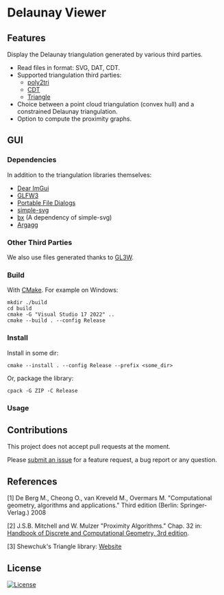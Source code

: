 Delaunay Viewer
===============

## Features

Display the Delaunay triangulation generated by various third parties.

* Read files in format: SVG, DAT, CDT.
* Supported triangulation third parties:
    * [poly2tri](https://github.com/pierre-dejoue/poly2tri)
    * [CDT](https://github.com/artem-ogre/CDT)
    * [Triangle](https://github.com/libigl/triangle)
* Choice between a point cloud triangulation (convex hull) and a constrained Delaunay triangulation.
* Option to compute the proximity graphs.

## GUI

### Dependencies

In addition to the triangulation libraries themselves:

* [Dear ImGui](https://github.com/ocornut/imgui)
* [GLFW3](http://glfw.sf.net)
* [Portable File Dialogs](https://github.com/samhocevar/portable-file-dialogs)
* [simple-svg](https://github.com/jdryg/simple-svg)
* [bx](https://github.com/bkaradzic/bx) (A dependency of simple-svg)
* [Argagg](https://github.com/vietjtnguyen/argagg)

### Other Third Parties

We also use files generated thanks to [GL3W](src/gui/gl3w/README.md).

### Build

With [CMake](https://cmake.org/download/). For example on Windows:

```
mkdir ./build
cd build
cmake -G "Visual Studio 17 2022" ..
cmake --build . --config Release
```

### Install

Install in some dir:

```
cmake --install . --config Release --prefix <some_dir>
```

Or, package the library:

```
cpack -G ZIP -C Release
```

### Usage

## Contributions

This project does not accept pull requests at the moment.

Please [submit an issue](https://github.com/pierre-dejoue/delaunay-viewer/issues/new) for a feature request, a bug report or any question.

## References

[1] De Berg M., Cheong O., van Kreveld M., Overmars M. "Computational geometry, algorithms and applications." Third edition (Berlin: Springer-Verlag.) 2008

[2] J.S.B. Mitchell and W. Mulzer "Proximity Algorithms." Chap. 32 in: [Handbook of Discrete and Computational Geometry, 3rd edition](https://www.csun.edu/~ctoth/Handbook/HDCG3.html).

[3] Shewchuk's Triangle library: [Website](https://cs.cmu.edu/~quake/triangle.html)

## License

[![License](http://img.shields.io/:license-mit-blue.svg?style=flat-square)](./LICENSE)

